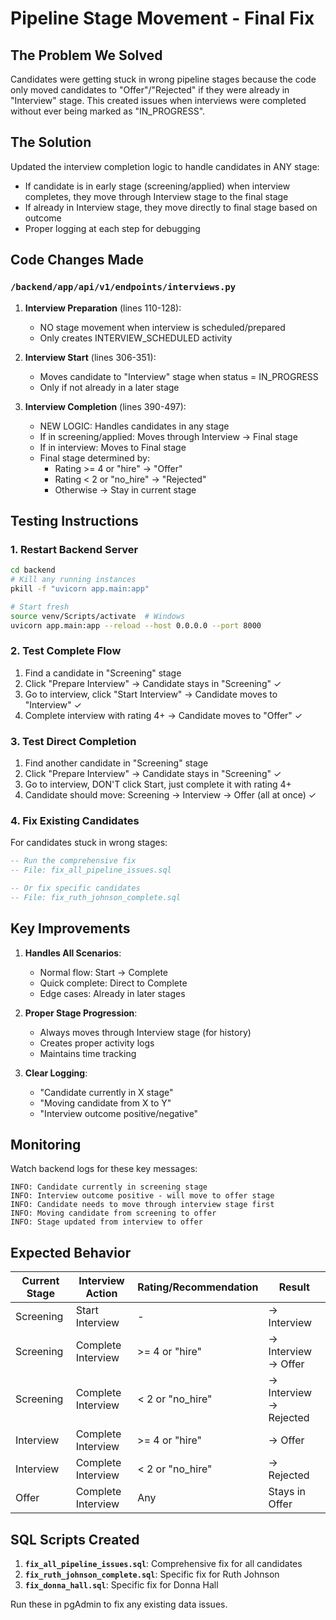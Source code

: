 # Pipeline Stage Movement - Final Fix

## The Problem We Solved
Candidates were getting stuck in wrong pipeline stages because the code only moved candidates to "Offer"/"Rejected" if they were already in "Interview" stage. This created issues when interviews were completed without ever being marked as "IN_PROGRESS".

## The Solution
Updated the interview completion logic to handle candidates in ANY stage:
- If candidate is in early stage (screening/applied) when interview completes, they move through Interview stage to the final stage
- If already in Interview stage, they move directly to final stage based on outcome
- Proper logging at each step for debugging

## Code Changes Made

### `/backend/app/api/v1/endpoints/interviews.py`

1. **Interview Preparation** (lines 110-128):
   - NO stage movement when interview is scheduled/prepared
   - Only creates INTERVIEW_SCHEDULED activity

2. **Interview Start** (lines 306-351):
   - Moves candidate to "Interview" stage when status = IN_PROGRESS
   - Only if not already in a later stage

3. **Interview Completion** (lines 390-497):
   - NEW LOGIC: Handles candidates in any stage
   - If in screening/applied: Moves through Interview → Final stage
   - If in interview: Moves to Final stage
   - Final stage determined by:
     - Rating >= 4 or "hire" → "Offer"
     - Rating < 2 or "no_hire" → "Rejected"
     - Otherwise → Stay in current stage

## Testing Instructions

### 1. Restart Backend Server
```bash
cd backend
# Kill any running instances
pkill -f "uvicorn app.main:app"

# Start fresh
source venv/Scripts/activate  # Windows
uvicorn app.main:app --reload --host 0.0.0.0 --port 8000
```

### 2. Test Complete Flow
1. Find a candidate in "Screening" stage
2. Click "Prepare Interview" → Candidate stays in "Screening" ✓
3. Go to interview, click "Start Interview" → Candidate moves to "Interview" ✓
4. Complete interview with rating 4+ → Candidate moves to "Offer" ✓

### 3. Test Direct Completion
1. Find another candidate in "Screening" stage
2. Click "Prepare Interview" → Candidate stays in "Screening" ✓
3. Go to interview, DON'T click Start, just complete it with rating 4+
4. Candidate should move: Screening → Interview → Offer (all at once) ✓

### 4. Fix Existing Candidates
For candidates stuck in wrong stages:
```sql
-- Run the comprehensive fix
-- File: fix_all_pipeline_issues.sql

-- Or fix specific candidates
-- File: fix_ruth_johnson_complete.sql
```

## Key Improvements

1. **Handles All Scenarios**:
   - Normal flow: Start → Complete
   - Quick complete: Direct to Complete
   - Edge cases: Already in later stages

2. **Proper Stage Progression**:
   - Always moves through Interview stage (for history)
   - Creates proper activity logs
   - Maintains time tracking

3. **Clear Logging**:
   - "Candidate currently in X stage"
   - "Moving candidate from X to Y"
   - "Interview outcome positive/negative"

## Monitoring

Watch backend logs for these key messages:
```
INFO: Candidate currently in screening stage
INFO: Interview outcome positive - will move to offer stage
INFO: Candidate needs to move through interview stage first
INFO: Moving candidate from screening to offer
INFO: Stage updated from interview to offer
```

## Expected Behavior

| Current Stage | Interview Action | Rating/Recommendation | Result |
|--------------|-----------------|----------------------|---------|
| Screening | Start Interview | - | → Interview |
| Screening | Complete Interview | >= 4 or "hire" | → Interview → Offer |
| Screening | Complete Interview | < 2 or "no_hire" | → Interview → Rejected |
| Interview | Complete Interview | >= 4 or "hire" | → Offer |
| Interview | Complete Interview | < 2 or "no_hire" | → Rejected |
| Offer | Complete Interview | Any | Stays in Offer |

## SQL Scripts Created

1. **`fix_all_pipeline_issues.sql`**: Comprehensive fix for all candidates
2. **`fix_ruth_johnson_complete.sql`**: Specific fix for Ruth Johnson
3. **`fix_donna_hall.sql`**: Specific fix for Donna Hall

Run these in pgAdmin to fix any existing data issues.
